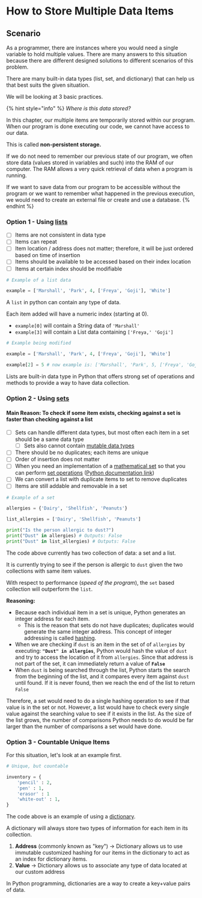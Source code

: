 # How to Store Multiple Data Items

## Scenario

As a programmer, there are instances where you would need a single variable to hold multiple values. There are many answers to this situation because there are different designed solutions to different scenarios of this problem.

There are many built-in data types (list, set, and dictionary) that can help us that best suits the given situation.

We will be looking at 3 basic practices.

{% hint style="info" %}
_Where is this data stored?_

In this chapter, our multiple items are temporarily stored within our program. When our program is done executing our code, we cannot have access to our data.

This is called **non-persistent storage.**&#x20;

If we do not need to remember our previous state of our program, we often store data (values stored in variables and such) into the RAM of our computer. The RAM allows a very quick retrieval of data when a program is running.

If we want to save data from our program to be accessible without the program or we want to remember what happened in the previous execution, we would need to create an external file or create and use a database.
{% endhint %}

### Option 1 - Using [lists](../02-programming-in-python/tuples-and-lists/)

* [ ] Items are not consistent in data type
* [ ] Items can repeat
* [ ] Item location / address does not matter; therefore, it will be just ordered based on time of insertion
* [ ] Items should be available to be accessed based on their index location
* [ ] Items at certain index should be modifiable

```python
# Example of a list data

example = ['Marshall', 'Park', 4, ['Freya', 'Goji'], 'White']
```

A `list` in python can contain any type of data.&#x20;

Each item added will have a numeric index (starting at 0).

* `example[0]` will contain a String data of `'Marshall'`
* `example[3]` will contain a List data containing `['Freya,' 'Goji']`

```python
# Example being modified

example = ['Marshall', 'Park', 4, ['Freya', 'Goji'], 'White']

example[2] = 5 # now example is: ['Marshall', 'Park', 5, ['Freya', 'Goji'], 'White']
```

Lists are built-in data type in Python that offers strong set of operations and methods to provide a way to have data collection.

### Option 2 - Using [sets](../02-programming-in-python/sets.md)

#### Main Reason: To check if some item exists, checking against a set is faster than checking against a list

* [ ] Sets can handle different data types, but most often each item in a set should be a same data type
  * [ ] Sets also cannot contain [mutable data types](https://realpython.com/python-mutable-vs-immutable-types/)
* [ ] There should be no duplicates; each items are unique
* [ ] Order of insertion does not matter
* [ ] When you need an implementation of a [mathematical set](https://en.wikipedia.org/wiki/Set\_\(mathematics\)) so that you can perform [set operations](https://www.cuemath.com/algebra/operations-on-sets/) ([Python documentation link](https://docs.python.org/3.8/library/stdtypes.html#set-types-set-frozenset))
* [ ] We can convert a list with duplicate items to set to remove duplicates
* [ ] Items are still addable and removable in a set

```python
# Example of a set

allergies = {'Dairy', 'Shellfish', 'Peanuts'}

list_allergies = ['Dairy', 'Shellfish', 'Peanuts']

print("Is the person allergic to dust?")
print("Dust" in allergies) # Outputs: False
print("Dust" in list_allergies) # Outputs: False
```

The code above currently has two collection of data: a set and a list.

It is currently trying to see if the person is allergic to `dust` given the two collections with same item values.

With respect to performance (_speed of the program_), the `set` based collection will outperform the `list`.

**Reasoning:**

* Because each individual item in a set is unique, Python generates an integer address for each item.&#x20;
  * This is the reason that sets do not have duplicates; duplicates would generate the same integer address. This concept of integer addressing is called [hashing](https://www.geeksforgeeks.org/what-is-hashing/).
* When we are checking if `dust` is an item in the set of of `allergies` by executing: **`"Dust" in allergies`**, Python would hash the value of `dust` and try to access the location of it from `allergies`. Since that address is not part of the set, it can immediately return a value of **`False`**
* When `dust` is being searched through the list, Python starts the search from the beginning of the list, and it compares every item against `dust` until found. If it is never found, then we reach the end of the list to return `False`

Therefore, a set would need to do a single hashing operation to see if that value is in the set or not. However, a list would have to check every single value against the searching value to see if it exists in the list. As the size of the list grows, the number of comparisons Python needs to do would be far larger than the number of comparisons a set would have done.

### Option 3 - Countable Unique Items

For this situation, let's look at an example first.

```python
# Unique, but countable

inventory = {
    'pencil' : 2,
    'pen' : 1,
    'erasor' : 1
    'white-out' : 1,
}
```

The code above is an example of using a [dictionary](../02-programming-in-python/dictionary.md).

A dictionary will always store two types of information for each item in its collection.

1. **Address** (commonly known as "key") -> Dictionary allows us to use immutable customized hashing for our items in the dictionary to act as an index for dictionary items.
2. **Value** -> Dictionary allows us to associate any type of data located at our custom address

In Python programming, dictionaries are a way to create a key+value pairs of data.

